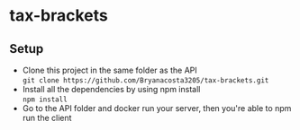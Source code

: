 # tax-brackets

## Setup
- Clone this project in the same folder as the API  
```git clone https://github.com/Bryanacosta3205/tax-brackets.git```
- Install all the dependencies by using npm install  
```npm install```
- Go to the API folder and docker run your server, then you're able to npm run the client
